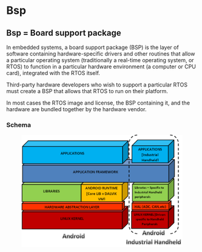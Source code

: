 # Bsp
## Bsp = Board support package

In embedded systems, a board support package (BSP) is the layer of software containing hardware-specific drivers and other routines that allow a particular operating system (traditionally a real-time operating system, or RTOS) to function in a particular hardware environment (a computer or CPU card), integrated with the RTOS itself. 

Third-party hardware developers who wish to support a particular RTOS must create a BSP that allows that RTOS to run on their platform. 

In most cases the RTOS image and license, the BSP containing it, and the hardware are bundled together by the hardware vendor.

### Schema
<figure>
  <img src ="../image/bsp.png" />
</figure>
